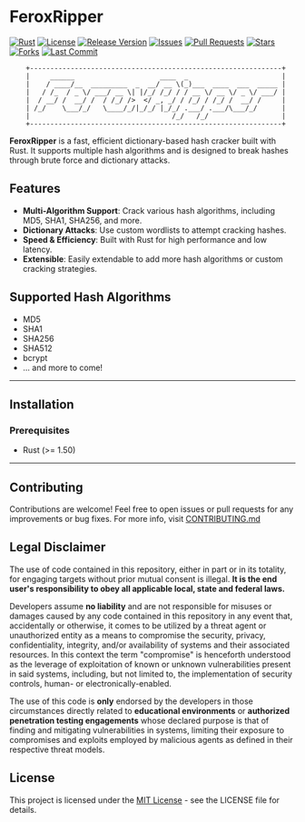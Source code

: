 # FeroxRipper

[![Rust](https://img.shields.io/badge/rust-%3E%3D%201.50-orange.svg?logo=rust&logoColor=white)](https://www.rust-lang.org/)
[![License](https://img.shields.io/github/license/3rr0r-505/FeroxRipper)](https://github.com/3rr0r-505/FeroxRipper/blob/main/LICENSE)
[![Release Version](https://img.shields.io/github/v/release/3rr0r-505/FeroxRipper?label=latest)](https://github.com/3rr0r-505/FeroxRipper/releases)
[![Issues](https://img.shields.io/github/issues/3rr0r-505/FeroxRipper)](https://github.com/3rr0r-505/FeroxRipper/issues)
[![Pull Requests](https://img.shields.io/github/issues-pr/3rr0r-505/FeroxRipper)](https://github.com/3rr0r-505/FeroxRipper/pulls)
[![Stars](https://img.shields.io/github/stars/3rr0r-505/FeroxRipper?style=social)](https://github.com/3rr0r-505/FeroxRipper/stargazers)
[![Forks](https://img.shields.io/github/forks/3rr0r-505/FeroxRipper?style=social)](https://github.com/3rr0r-505/FeroxRipper/network)
[![Last Commit](https://img.shields.io/github/last-commit/3rr0r-505/FeroxRipper)](https://github.com/3rr0r-505/FeroxRipper/commits)

```text
    +--------------------------------------------------------------+
    |     ______                     ____  _                       |
    |    / ____/__  _________  _  __/ __ \(_)___  ____  ___  _____ |
    |   / /_  / _ \/ ___/ __ \| |/_/ /_/ / / __ \/ __ \/ _ \/ ___/ |
    |  / __/ /  __/ /  / /_/ />  </ _, _/ / /_/ / /_/ /  __/ /     |
    | /_/    \___/_/   \____/_/|_/_/ |_/_/ .___/ .___/\___/_/      |
    |                                   /_/   /_/                  |
    +--------------------------------------------------------------+                                                    
```



**FeroxRipper** is a fast, efficient dictionary-based hash cracker built with Rust. It supports multiple hash algorithms and is designed to break hashes through brute force and dictionary attacks.


## Features

- **Multi-Algorithm Support**: Crack various hash algorithms, including MD5, SHA1, SHA256, and more.
- **Dictionary Attacks**: Use custom wordlists to attempt cracking hashes.
- **Speed & Efficiency**: Built with Rust for high performance and low latency.
- **Extensible**: Easily extendable to add more hash algorithms or custom cracking strategies.

## Supported Hash Algorithms

- MD5
- SHA1
- SHA256
- SHA512
- bcrypt
- ... and more to come!
---

## Installation

### Prerequisites

- Rust (>= 1.50)

---

## Contributing
Contributions are welcome! Feel free to open issues or pull requests for any improvements or bug fixes. For more info, visit [CONTRIBUTING.md](https://github.com/3rr0r-505/FeroxRipper/blob/main/CONTRIBUTING.md)

## Legal Disclaimer
The use of code contained in this repository, either in part or in its totality,
for engaging targets without prior mutual consent is illegal. **It is
the end user's responsibility to obey all applicable local, state and
federal laws.**

Developers assume **no liability** and are not
responsible for misuses or damages caused by any code contained
in this repository in any event that, accidentally or otherwise, it comes to
be utilized by a threat agent or unauthorized entity as a means to compromise
the security, privacy, confidentiality, integrity, and/or availability of
systems and their associated resources. In this context the term "compromise" is
henceforth understood as the leverage of exploitation of known or unknown vulnerabilities
present in said systems, including, but not limited to, the implementation of
security controls, human- or electronically-enabled.

The use of this code is **only** endorsed by the developers in those
circumstances directly related to **educational environments** or
**authorized penetration testing engagements** whose declared purpose is that
of finding and mitigating vulnerabilities in systems, limiting their exposure
to compromises and exploits employed by malicious agents as defined in their
respective threat models.

## License
This project is licensed under the [MIT License](https://github.com/3rr0r-505/FeroxRipper/blob/main/LICENSE) - see the LICENSE file for details.
